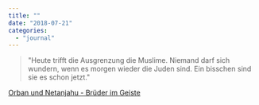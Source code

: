 ```yaml
---
title: ""
date: "2018-07-21"
categories: 
  - "journal"
---
```


> "Heute trifft die Ausgrenzung die Muslime. Niemand darf sich wundern, wenn es morgen wieder die Juden sind. Ein bisschen sind sie es schon jetzt."

[Orban und Netanjahu - Brüder im Geiste](https://goo.gl/Vbz7ng)
